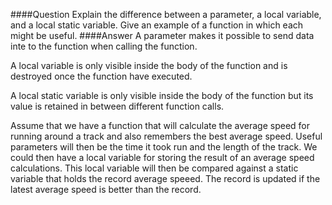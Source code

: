 ####Question
Explain the difference between a parameter, a local variable, and a local static variable. Give an example of a function in which each might be useful.
####Answer
A parameter makes it possible to send data inte to the function when calling the function.  

A local variable is only visible inside the body of the function and is destroyed once the function have executed.  

A local static variable is only visible inside the body of the function but its value is retained in between different function calls.  

Assume that we have a function that will calculate the average speed for running around a track and also remembers the best average speed. Useful parameters will then be the time it took run and the length of the track. We could then have a local variable for storing the result of an average speed calculations. This local variable will then be compared against a static variable that holds the record average speeed. The record is updated if the latest average speed is better than the record.
